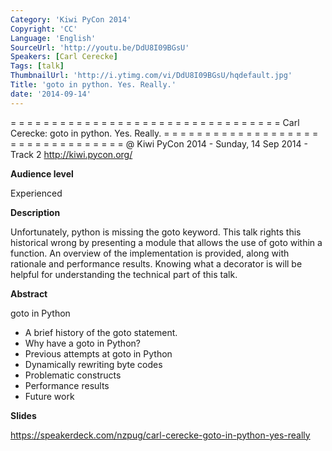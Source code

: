 ```yaml
---
Category: 'Kiwi PyCon 2014'
Copyright: 'CC'
Language: 'English'
SourceUrl: 'http://youtu.be/DdU8I09BGsU'
Speakers: [Carl Cerecke]
Tags: [talk]
ThumbnailUrl: 'http://i.ytimg.com/vi/DdU8I09BGsU/hqdefault.jpg'
Title: 'goto in python. Yes. Really.'
date: '2014-09-14'
---
```

= = = = = = = = = = = = = = = = = = = = = = = = = = = = = = = = = 
Carl Cerecke:
goto in python. Yes. Really.
= = = = = = = = = = = = = = = = = = = = = = = = = = = = = = = = = 
@ Kiwi PyCon 2014 - Sunday, 14 Sep 2014 - Track 2
http://kiwi.pycon.org/

**Audience level**

Experienced

**Description**

Unfortunately, python is missing the goto keyword. This talk rights this historical wrong by presenting a module that allows the use of goto within a function. An overview of the implementation is provided, along with rationale and performance results. Knowing what a decorator is will be helpful for understanding the technical part of this talk.

**Abstract**

goto in Python

 - A brief history of the goto statement.
 - Why have a goto in Python?
 - Previous attempts at goto in Python
 - Dynamically rewriting byte codes
 - Problematic constructs
 - Performance results
 - Future work

**Slides**

https://speakerdeck.com/nzpug/carl-cerecke-goto-in-python-yes-really